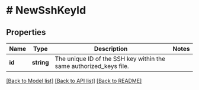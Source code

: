 # # NewSshKeyId

## Properties

Name | Type | Description | Notes
------------ | ------------- | ------------- | -------------
**id** | **string** | The unique ID of the SSH key within the same authorized_keys file. |

[[Back to Model list]](../../README.md#models) [[Back to API list]](../../README.md#endpoints) [[Back to README]](../../README.md)
